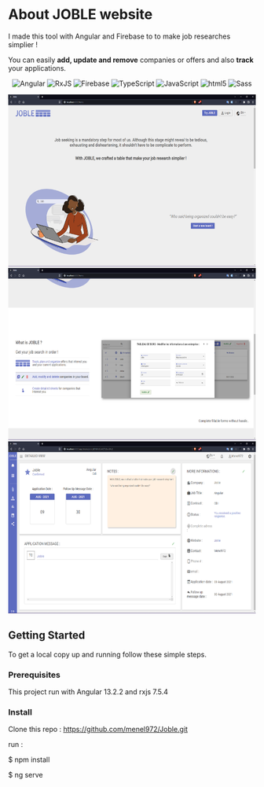 # About JOBLE website

I made this tool with Angular and Firebase to to make job researches simplier !

You can easily <strong>add, update and remove</strong> companies or offers and also <strong>track</strong> your applications.

<p align="center">
  <img alt="Angular" src="https://img.shields.io/badge/Angular-DD0031?style=flat-square&logo=angular&logoColor=white" />
  <img alt="RxJS" src="https://img.shields.io/badge/-RxJs-B7178C?style=flat-square&logo=reactivex&logoColor=white" />
  <img alt="Firebase" src="https://img.shields.io/badge/Firebase-D19222?style=flat-square&logo=firebase&logoColor=white" />
  <img alt="TypeScript" src="https://img.shields.io/badge/-TypeScript-007ACC?style=flat-square&logo=typescript&logoColor=white" />
  <img alt="JavaScript" src="https://img.shields.io/badge/JavaScript-FFCC00?style=flat-square&logo=javascript&logoColor=white" />
  <img alt="html5" src="https://img.shields.io/badge/-HTML5-E34F26?style=flat-square&logo=html5&logoColor=white" />
  <img alt="Sass" src="https://img.shields.io/badge/Sass-CC6699?style=flat-square&logo=sass&logoColor=white" />
</p>

<p align="center">
  <img src="screenshots/Screenshot_1.png" height="350" title="landing page">
  <img src="screenshots/Screenshot_2.png" height="350" title="presentation">
  <img src="screenshots/Screenshot_3.png" height="350" title="detailed view">
</p>



## Getting Started

To get a local copy up and running follow these simple steps.

### Prerequisites

This project run with Angular 13.2.2 and rxjs 7.5.4

### Install
Clone this repo : https://github.com/menel972/Joble.git

run :

$ npm install

$ ng serve
